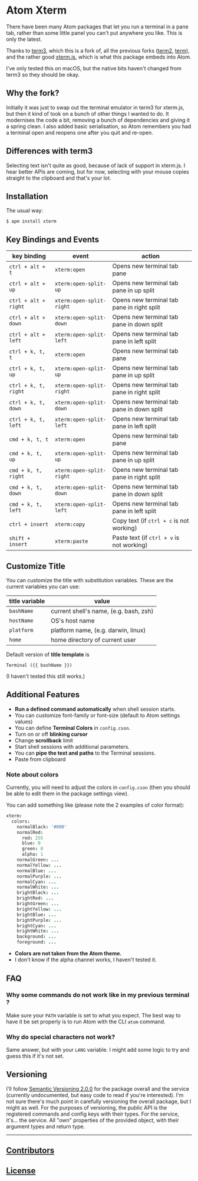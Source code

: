 # Atom Xterm
There have been many Atom packages that let you run a terminal in a pane tab, rather than some little panel you can't put anywhere you like. This is only the latest.

Thanks to [term3](https://github.com/Floobits/atom-term3), which this is a fork of, all the previous forks ([term2](http://atom.io/packages/term2), [term](http://atom.io/packages/term)), and the rather good [xterm.js](https://xtermjs.org), which is what this package embeds into Atom.

I've only tested this on macOS, but the native bits haven't changed from term3 so they should be okay.

## Why the fork?
Initially it was just to swap out the terminal emulator in term3 for xterm.js, but then it kind of took on a bunch of other things I wanted to do. It modernises the code a bit, removing a bunch of dependencies and giving it a spring clean. I also added basic serialisation, so Atom remembers you had a terminal open and reopens one after you quit and re-open.

## Differences with term3
Selecting text isn't quite as good, because of lack of support in xterm.js. I hear better APIs are coming, but for now, selecting with your mouse copies straight to the clipboard and that's your lot.

## Installation
The usual way:
```console
$ apm install xterm
```

## Key Bindings and Events

| key binding | event | action |
| ----------- | ----- | ------ |
| `ctrl + alt + t` | `xterm:open` | Opens new terminal tab pane |
| `ctrl + alt + up`| `xterm:open-split-up` | Opens new terminal tab pane in up split |
| `ctrl + alt + right`| `xterm:open-split-right` | Opens new terminal tab pane in right split |
| `ctrl + alt + down`| `xterm:open-split-down` | Opens new terminal tab pane in down split |
| `ctrl + alt + left`| `xterm:open-split-left` | Opens new terminal tab pane in left split |
| `ctrl + k, t, t` | `xterm:open` | Opens new terminal tab pane |
| `ctrl + k, t, up`| `xterm:open-split-up` | Opens new terminal tab pane in up split |
| `ctrl + k, t, right`| `xterm:open-split-right` | Opens new terminal tab pane in right split |
| `ctrl + k, t, down`| `xterm:open-split-down` | Opens new terminal tab pane in down split |
| `ctrl + k, t, left`| `xterm:open-split-left` | Opens new terminal tab pane in left split |
| `cmd + k, t, t` | `xterm:open` | Opens new terminal tab pane |
| `cmd + k, t, up`| `xterm:open-split-up` | Opens new terminal tab pane in up split |
| `cmd + k, t, right`| `xterm:open-split-right` | Opens new terminal tab pane in right split |
| `cmd + k, t, down`| `xterm:open-split-down` | Opens new terminal tab pane in down split |
| `cmd + k, t, left`| `xterm:open-split-left` | Opens new terminal tab pane in left split |
| `ctrl + insert` | `xterm:copy` | Copy text (if `ctrl + c` is not working) |
| `shift + insert` | `xterm:paste` | Paste text (if `ctrl + v` is not working) |

## Customize Title

You can customize the title with substitution variables. These are the current variables you can use:

| title variable | value |
| -------------- | ----- |
| `bashName` | current shell's name, (e.g. bash, zsh) |
| `hostName` | OS's host name |
| `platform` | platform name, (e.g. darwin, linux) |
| `home` | home directory of current user |

Default version of **title template** is

```
Terminal ({{ bashName }})
```

(I haven't tested this still works.)

## Additional Features

  - **Run a defined command automatically** when shell session starts.
  - You can customize font-family or font-size (default to Atom settings values)
  - You can define **Terminal Colors** in `config.cson`.
  - Turn on or off **blinking cursor**
  - Change **scrollback** limit
  - Start shell sessions with additional parameters.
  - You can **pipe the text and paths** to the Terminal sessions.
  - Paste from clipboard

### Note about colors

Currently, you will need to adjust the colors in `config.cson`
(then you should be able to edit them in the package settings view).

You can add something like (please note the 2 examples of color format):

```cson
xterm:
  colors:
    normalBlack: '#000'
    normalRed:
      red: 255
      blue: 0
      green: 0
      alpha: 1
    normalGreen: ...
    normalYellow: ...
    normalBlue: ...
    normalPurple: ...
    normalCyan: ...
    normalWhite: ...
    brightBlack: ...
    brightRed: ...
    brightGreen: ...
    brightYellow: ...
    brightBlue: ...
    brightPurple: ...
    brightCyan: ...
    brightWhite: ...
    background: ...
    foreground: ...
```

- **Colors are not taken from the Atom theme.**
- I don't know if the alpha channel works, I haven't tested it.

## FAQ

### Why some commands do not work like in my previous terminal ?
Make sure your `PATH` variable is set to what you expect. The best way to have it be set properly is to run Atom with the CLI `atom` command.

### Why do special characters not work?
Same answer, but with your `LANG` variable. I might add some logic to try and guess this if it's not set.

## Versioning

I'll follow [Semantic Versioning 2.0.0](http://semver.org/spec/v2.0.0.html) for the package overall and the service (currently undocumented, but easy code to read if you're interested). I'm not sure there's much point in carefully versioning the overall package, but I might as well. For the purposes of versioning, the public API is the registered commands and config keys with their types. For the service, it's... the service. All "own" properties of the provided object, with their argument types and return type.

---

## [Contributors](https://github.com/dwb/atom-xterm/graphs/contributors)

## [License](LICENSE)

